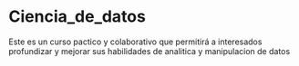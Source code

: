 # Ciencia_de_datos
Este es un curso pactico y colaborativo que permitirá a interesados profundizar y mejorar sus habilidades de analitica y manipulacion de datos
